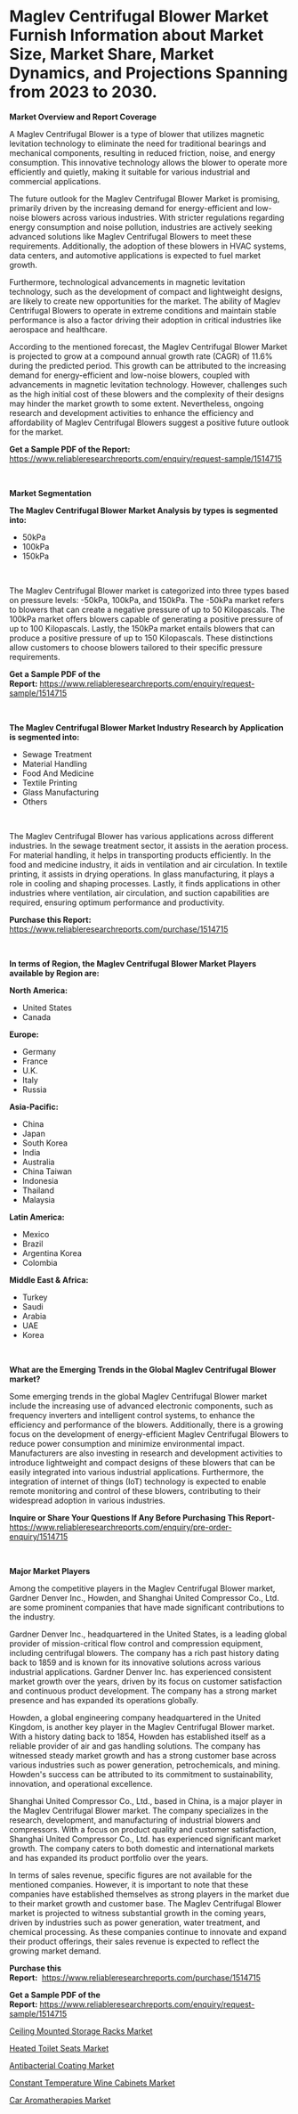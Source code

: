 <p><h1>Maglev Centrifugal Blower Market Furnish Information about Market Size, Market Share, Market Dynamics, and Projections Spanning from 2023 to 2030.</h1></p><p><strong>Market Overview and Report Coverage</strong></p>
<p><p>A Maglev Centrifugal Blower is a type of blower that utilizes magnetic levitation technology to eliminate the need for traditional bearings and mechanical components, resulting in reduced friction, noise, and energy consumption. This innovative technology allows the blower to operate more efficiently and quietly, making it suitable for various industrial and commercial applications.</p><p>The future outlook for the Maglev Centrifugal Blower Market is promising, primarily driven by the increasing demand for energy-efficient and low-noise blowers across various industries. With stricter regulations regarding energy consumption and noise pollution, industries are actively seeking advanced solutions like Maglev Centrifugal Blowers to meet these requirements. Additionally, the adoption of these blowers in HVAC systems, data centers, and automotive applications is expected to fuel market growth.</p><p>Furthermore, technological advancements in magnetic levitation technology, such as the development of compact and lightweight designs, are likely to create new opportunities for the market. The ability of Maglev Centrifugal Blowers to operate in extreme conditions and maintain stable performance is also a factor driving their adoption in critical industries like aerospace and healthcare.</p><p>According to the mentioned forecast, the Maglev Centrifugal Blower Market is projected to grow at a compound annual growth rate (CAGR) of 11.6% during the predicted period. This growth can be attributed to the increasing demand for energy-efficient and low-noise blowers, coupled with advancements in magnetic levitation technology. However, challenges such as the high initial cost of these blowers and the complexity of their designs may hinder the market growth to some extent. Nevertheless, ongoing research and development activities to enhance the efficiency and affordability of Maglev Centrifugal Blowers suggest a positive future outlook for the market.</p></p>
<p><strong>Get a Sample PDF of the Report:</strong> <a href="https://www.reliableresearchreports.com/enquiry/request-sample/1514715">https://www.reliableresearchreports.com/enquiry/request-sample/1514715</a></p>
<p>&nbsp;</p>
<p><strong>Market Segmentation</strong></p>
<p><strong>The Maglev Centrifugal Blower Market Analysis by types is segmented into:</strong></p>
<p><ul><li>50kPa</li><li>100kPa</li><li>150kPa</li></ul></p>
<p>&nbsp;</p>
<p><p>The Maglev Centrifugal Blower market is categorized into three types based on pressure levels: -50kPa, 100kPa, and 150kPa. The -50kPa market refers to blowers that can create a negative pressure of up to 50 Kilopascals. The 100kPa market offers blowers capable of generating a positive pressure of up to 100 Kilopascals. Lastly, the 150kPa market entails blowers that can produce a positive pressure of up to 150 Kilopascals. These distinctions allow customers to choose blowers tailored to their specific pressure requirements.</p></p>
<p><strong>Get a Sample PDF of the Report:</strong>&nbsp;<a href="https://www.reliableresearchreports.com/enquiry/request-sample/1514715">https://www.reliableresearchreports.com/enquiry/request-sample/1514715</a></p>
<p>&nbsp;</p>
<p><strong>The Maglev Centrifugal Blower Market Industry Research by Application is segmented into:</strong></p>
<p><ul><li>Sewage Treatment</li><li>Material Handling</li><li>Food And Medicine</li><li>Textile Printing</li><li>Glass Manufacturing</li><li>Others</li></ul></p>
<p>&nbsp;</p>
<p><p>The Maglev Centrifugal Blower has various applications across different industries. In the sewage treatment sector, it assists in the aeration process. For material handling, it helps in transporting products efficiently. In the food and medicine industry, it aids in ventilation and air circulation. In textile printing, it assists in drying operations. In glass manufacturing, it plays a role in cooling and shaping processes. Lastly, it finds applications in other industries where ventilation, air circulation, and suction capabilities are required, ensuring optimum performance and productivity.</p></p>
<p><strong>Purchase this Report:</strong>&nbsp; <a href="https://www.reliableresearchreports.com/purchase/1514715">https://www.reliableresearchreports.com/purchase/1514715</a></p>
<p>&nbsp;</p>
<p><strong>In terms of Region, the Maglev Centrifugal Blower Market Players available by Region are:</strong></p>
<p>
    <p> <strong> North America: </strong>
        <ul>
            <li>United States</li>
            <li>Canada</li>
        </ul>
        </p> 
    <p> <strong> Europe: </strong>
        <ul>
            <li>Germany</li>
            <li>France</li>
            <li>U.K.</li>
            <li>Italy</li>
            <li>Russia</li>
        </ul>
        </p> 
    <p> <strong> Asia-Pacific: </strong>
        <ul>
            <li>China</li>
            <li>Japan</li>
            <li>South Korea</li>
            <li>India</li>
            <li>Australia</li>
            <li>China Taiwan</li>
            <li>Indonesia</li>
            <li>Thailand</li>
            <li>Malaysia</li>
        </ul>
        </p> 
    <p> <strong> Latin America: </strong>
        <ul>
            <li>Mexico</li>
            <li>Brazil</li>
            <li>Argentina Korea</li>
            <li>Colombia</li>
        </ul>
        </p> 
    <p> <strong> Middle East & Africa: </strong>
        <ul>
            <li>Turkey</li>
            <li>Saudi</li>
            <li>Arabia</li>
            <li>UAE</li>
            <li>Korea</li>
        </ul>
    </p>
    </p>
<p>&nbsp;</p>
<p><strong>What are the Emerging Trends in the Global Maglev Centrifugal Blower market?</strong></p>
<p><p>Some emerging trends in the global Maglev Centrifugal Blower market include the increasing use of advanced electronic components, such as frequency inverters and intelligent control systems, to enhance the efficiency and performance of the blowers. Additionally, there is a growing focus on the development of energy-efficient Maglev Centrifugal Blowers to reduce power consumption and minimize environmental impact. Manufacturers are also investing in research and development activities to introduce lightweight and compact designs of these blowers that can be easily integrated into various industrial applications. Furthermore, the integration of internet of things (IoT) technology is expected to enable remote monitoring and control of these blowers, contributing to their widespread adoption in various industries.</p></p>
<p><strong>Inquire or Share Your Questions If Any Before Purchasing This Report</strong>- <a href="https://www.reliableresearchreports.com/enquiry/pre-order-enquiry/1514715">https://www.reliableresearchreports.com/enquiry/pre-order-enquiry/1514715</a></p>
<p>&nbsp;</p>
<p><strong>Major Market Players</strong></p>
<p><p>Among the competitive players in the Maglev Centrifugal Blower market, Gardner Denver Inc., Howden, and Shanghai United Compressor Co., Ltd. are some prominent companies that have made significant contributions to the industry.</p><p>Gardner Denver Inc., headquartered in the United States, is a leading global provider of mission-critical flow control and compression equipment, including centrifugal blowers. The company has a rich past history dating back to 1859 and is known for its innovative solutions across various industrial applications. Gardner Denver Inc. has experienced consistent market growth over the years, driven by its focus on customer satisfaction and continuous product development. The company has a strong market presence and has expanded its operations globally.</p><p>Howden, a global engineering company headquartered in the United Kingdom, is another key player in the Maglev Centrifugal Blower market. With a history dating back to 1854, Howden has established itself as a reliable provider of air and gas handling solutions. The company has witnessed steady market growth and has a strong customer base across various industries such as power generation, petrochemicals, and mining. Howden's success can be attributed to its commitment to sustainability, innovation, and operational excellence.</p><p>Shanghai United Compressor Co., Ltd., based in China, is a major player in the Maglev Centrifugal Blower market. The company specializes in the research, development, and manufacturing of industrial blowers and compressors. With a focus on product quality and customer satisfaction, Shanghai United Compressor Co., Ltd. has experienced significant market growth. The company caters to both domestic and international markets and has expanded its product portfolio over the years.</p><p>In terms of sales revenue, specific figures are not available for the mentioned companies. However, it is important to note that these companies have established themselves as strong players in the market due to their market growth and customer base. The Maglev Centrifugal Blower market is projected to witness substantial growth in the coming years, driven by industries such as power generation, water treatment, and chemical processing. As these companies continue to innovate and expand their product offerings, their sales revenue is expected to reflect the growing market demand.</p></p>
<p><strong>Purchase this Report:</strong>&nbsp;&nbsp;<a href="https://www.reliableresearchreports.com/purchase/1514715">https://www.reliableresearchreports.com/purchase/1514715</a></p>
<p></p>
<p><strong>Get a Sample PDF of the Report:</strong>&nbsp;<a href="https://www.reliableresearchreports.com/enquiry/request-sample/1514715">https://www.reliableresearchreports.com/enquiry/request-sample/1514715</a></p>
<p><p><a href="https://www.linkedin.com/pulse/ceiling-mounted-storage-racks-market-size-2023-2030-global-industrial-jieef/">Ceiling Mounted Storage Racks Market</a></p><p><a href="https://www.linkedin.com/pulse/heated-toilet-seats-market-size-share-amp-trends-analysis-report-y1bcf/">Heated Toilet Seats Market</a></p><p><a href="https://medium.com/@isomgleason/antibacterial-coating-market-trends-and-market-analysis-forecasted-for-period-2023-2030-88949ee9220a">Antibacterial Coating Market</a></p><p><a href="https://github.com/PeterParrish5/Market-Research-Report-List-1/blob/main/constant-temperature-wine-cabinets-market.md">Constant Temperature Wine Cabinets Market</a></p><p><a href="https://github.com/WillieWoodard/Market-Research-Report-List-1/blob/main/car-aromatherapies-market.md">Car Aromatherapies Market</a></p></p>